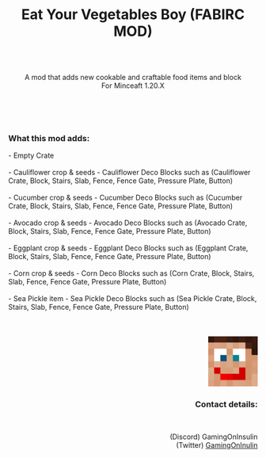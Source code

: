 
<div style="text-align: center;">
  <h1>Eat Your Vegetables Boy (FABIRC MOD)</h1> <br><br>
  <p>A mod that adds new cookable and craftable food items and block <br> 
  For Minceaft 1.20.X</p>
</div>
<br>
<br>
<br>
<div style="text-align: left;">
  <h3>What this mod adds:</h3>
  - Empty Crate
  <br><br>
  - Cauliflower crop & seeds
  - Cauliflower Deco Blocks such as (Cauliflower Crate, Block, Stairs, Slab, Fence, Fence Gate, Pressure Plate, Button)
  <br><br>
  - Cucumber crop & seeds
  - Cucumber Deco Blocks such as (Cucumber Crate, Block, Stairs, Slab, Fence, Fence Gate, Pressure Plate, Button)
  <br><br>
  - Avocado crop & seeds
  - Avocado Deco Blocks such as (Avocado Crate, Block, Stairs, Slab, Fence, Fence Gate, Pressure Plate, Button)
  <br><br>
  - Eggplant crop & seeds
  - Eggplant Deco Blocks such as (Eggplant Crate, Block, Stairs, Slab, Fence, Fence Gate, Pressure Plate, Button)
  <br><br>
  - Corn crop & seeds
  - Corn Deco Blocks such as (Corn Crate, Block, Stairs, Slab, Fence, Fence Gate, Pressure Plate, Button)
  <br><br>
  - Sea Pickle item
  - Sea Pickle Deco Blocks such as (Sea Pickle Crate, Block, Stairs, Slab, Fence, Fence Gate, Pressure Plate, Button)  
</div>
<br>
<br>
<br>
<div style="text-align: right;">
 <img src="src\main\resources\assets\eyvb\icon.png" alt="Mod Icon" width="100" hight="100"/> 
  <br>
  <h3>Contact details:</h3>
  <br>
  <p>
    (Discord) GamingOnInsulin <br>
    (Twitter) <a href="https://twitter.com/GamingOnInsulin">GamingOnInulin</a>
  </p>
</div>
</div>
